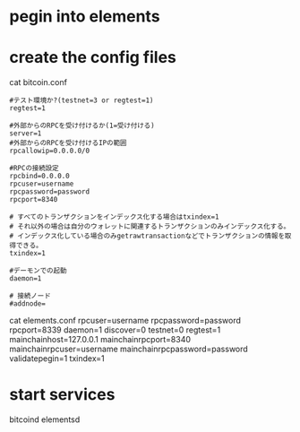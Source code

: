 # pegin into elements 

  # create the config files
  
  cat bitcoin.conf
  
    #テスト環境か?(testnet=3 or regtest=1)
    regtest=1

    #外部からのRPCを受け付けるか(1=受け付ける)
    server=1
    #外部からのRPCを受け付けるIPの範囲
    rpcallowip=0.0.0.0/0

    #RPCの接続設定
    rpcbind=0.0.0.0
    rpcuser=username
    rpcpassword=password
    rpcport=8340

    # すべてのトランザクションをインデックス化する場合はtxindex=1
    # それ以外の場合は自分のウォレットに関連するトランザクションのみインデックス化する。
    # インデックス化している場合のみgetrawtransactionなどでトランザクションの情報を取得できる。
    txindex=1

    #デーモンでの起動
    daemon=1

    # 接続ノード
    #addnode=

  cat elements.conf
    rpcuser=username
    rpcpassword=password
    rpcport=8339
    daemon=1
    discover=0
    testnet=0
    regtest=1
    mainchainhost=127.0.0.1
    mainchainrpcport=8340
    mainchainrpcuser=username
    mainchainrpcpassword=password
    validatepegin=1
    txindex=1
  
  # start services
  bitcoind
  elementsd
